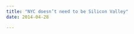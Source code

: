 ```yaml
---
title: "NYC doesn’t need to be Silicon Valley"
date: 2014-04-28

---
```


[](https://twitter.com/clipperhouse/status/460804530989694976)

[](https://twitter.com/clipperhouse/status/460804779560960001)

[](https://twitter.com/clipperhouse/status/460805162400239617)

[](https://twitter.com/clipperhouse/status/460806357835579392)

[](https://twitter.com/clipperhouse/status/460806713596477440)

[](https://twitter.com/clipperhouse/status/460807092392431616)

[](https://twitter.com/clipperhouse/status/460807448413372416)

[](https://twitter.com/clipperhouse/status/460807647546331136)

